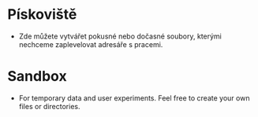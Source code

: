 # Pískoviště

* Zde můžete vytvářet pokusné nebo dočasné soubory, kterými nechceme zaplevelovat adresáře s pracemi.

# Sandbox

* For temporary data and user experiments. Feel free to create your own files or directories.
